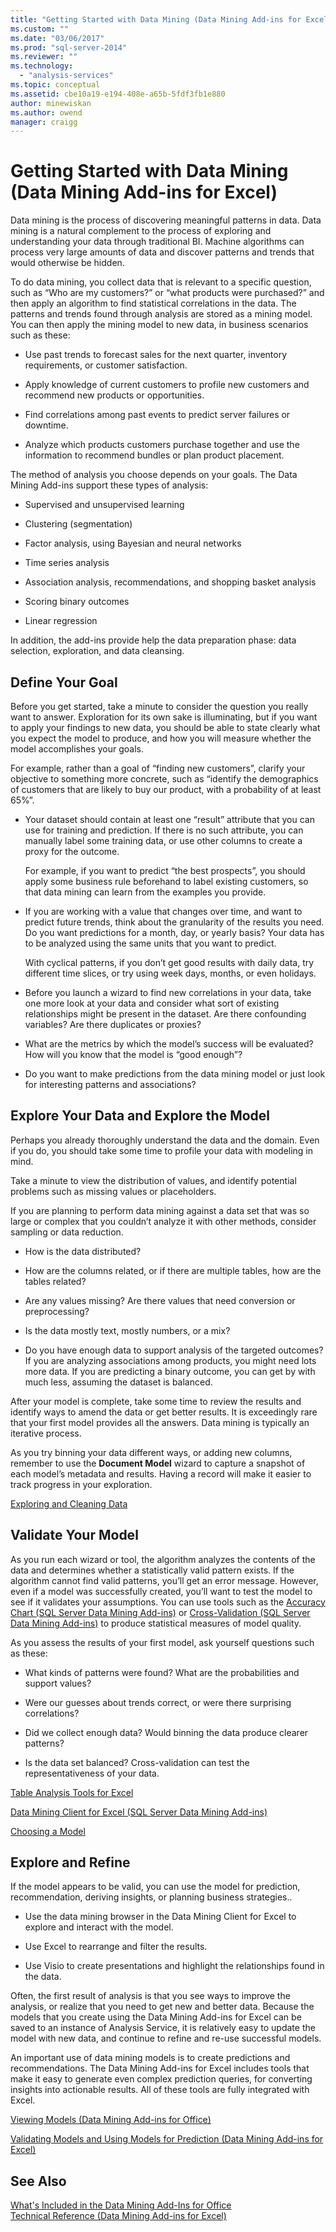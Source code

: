 ```yaml
---
title: "Getting Started with Data Mining (Data Mining Add-ins for Excel) | Microsoft Docs"
ms.custom: ""
ms.date: "03/06/2017"
ms.prod: "sql-server-2014"
ms.reviewer: ""
ms.technology: 
  - "analysis-services"
ms.topic: conceptual
ms.assetid: cbe10a19-e194-408e-a65b-5fdf3fb1e880
author: minewiskan
ms.author: owend
manager: craigg
---
```

# Getting Started with Data Mining (Data Mining Add-ins for Excel)
  Data mining is the process of discovering meaningful patterns in data. Data mining is a natural complement to the process of exploring and understanding your data through traditional BI. Machine algorithms can process very large amounts of data and discover patterns and trends that would otherwise be hidden.  
  
 To do data mining, you collect data that is relevant to a specific question, such as “Who are my customers?” or “what products were purchased?” and then apply an algorithm to find statistical correlations in the data. The patterns and trends found through analysis are stored as a mining model. You can then apply the mining model to new data, in business scenarios such as these:  
  
-   Use past trends to forecast sales for the next quarter, inventory requirements, or customer satisfaction.  
  
-   Apply knowledge of current customers to profile new customers and recommend new products or opportunities.  
  
-   Find correlations among past events to predict server failures or downtime.  
  
-   Analyze which products customers purchase together and use the information to recommend bundles or plan product placement.  
  
 The method of analysis you choose depends on your goals. The Data Mining Add-ins support these types of analysis:  
  
-   Supervised and unsupervised learning  
  
-   Clustering (segmentation)  
  
-   Factor analysis, using Bayesian and neural networks  
  
-   Time series analysis  
  
-   Association analysis, recommendations, and shopping basket analysis  
  
-   Scoring binary outcomes  
  
-   Linear regression  
  
 In addition, the add-ins provide help the data preparation phase: data selection, exploration, and data cleansing.  
  
## Define Your Goal  
 Before you get started, take a minute to consider the question you really want to answer. Exploration for its own sake is illuminating, but if you want to apply your findings to new data, you should be able to state clearly what you expect the model to produce, and how you will measure whether the model accomplishes your goals.  
  
 For example, rather than a goal of “finding new customers”, clarify your objective to something more concrete, such as “identify the demographics of customers that are likely to buy our product, with a probability of at least 65%”.  
  
-   Your dataset should contain at least one “result” attribute that you can use for training and prediction. If there is no such attribute, you can manually label some training data, or use other columns to create a proxy for the outcome.  
  
     For example, if you want to predict “the best prospects”, you should apply some business rule beforehand to label existing customers, so that data mining can learn from the examples you provide.  
  
-   If you are working with a value that changes over time, and want to predict future trends, think about the granularity of the results you need. Do you want predictions for a month, day, or yearly basis? Your data has to be analyzed using the same units that you want to predict.  
  
     With cyclical patterns, if you don’t get good results with daily data, try different time slices, or try using week days, months, or even holidays.  
  
-   Before you launch a wizard to find new correlations in your data, take one more look at your data and consider what sort of existing relationships might be present in the dataset. Are there confounding variables? Are there duplicates or proxies?  
  
-   What are the metrics by which the model’s success will be evaluated? How will you know that the model is “good enough”?  
  
-   Do you want to make predictions from the data mining model or just look for interesting patterns and associations?  
  
## Explore Your Data and Explore the Model  
 Perhaps you already thoroughly understand the data and the domain. Even if you do, you should take some time to profile your data with modeling in mind.  
  
 Take a minute to view the distribution of values, and identify potential problems such as missing values or placeholders.  
  
 If you are planning to perform data mining against a data set that was so large or complex that you couldn’t analyze it with other methods, consider sampling or data reduction.  
  
-   How is the data distributed?  
  
-   How are the columns related, or if there are multiple tables, how are the tables related?  
  
-   Are any values missing? Are there values that need conversion or preprocessing?  
  
-   Is the data mostly text, mostly numbers, or a mix?  
  
-   Do you have enough data to support analysis of the targeted outcomes? If you are analyzing associations among products, you might need lots more data. If you are predicting a binary outcome, you can get by with much less, assuming the dataset is balanced.  
  
 After your model is complete, take some time to review the results and identify ways to amend the data or get better results. It is exceedingly rare that your first model provides all the answers. Data mining is typically an iterative process.  
  
 As you try binning your data different ways, or adding new columns, remember to use the **Document Model** wizard to capture a snapshot of each model’s metadata and results. Having a record will make it easier to track progress in your exploration.  
  
 [Exploring and Cleaning Data](exploring-and-cleaning-data.md)  
  
## Validate Your Model  
 As you run each wizard or tool, the algorithm analyzes the contents of the data and determines whether a statistically valid pattern exists. If the algorithm cannot find valid patterns, you’ll get an error message. However, even if a model was successfully created, you’ll want to test the model to see if it validates your assumptions. You can use tools such as the [Accuracy Chart &#40;SQL Server Data Mining Add-ins&#41;](accuracy-chart-sql-server-data-mining-add-ins.md) or [Cross-Validation &#40;SQL Server Data Mining Add-ins&#41;](cross-validation-sql-server-data-mining-add-ins.md) to produce statistical measures of model quality.  
  
 As you assess the results of your first model, ask yourself questions such as these:  
  
-   What kinds of patterns were found? What are the probabilities and support values?  
  
-   Were our guesses about trends correct, or were there surprising correlations?  
  
-   Did we collect enough data? Would binning the data produce clearer patterns?  
  
-   Is the data set balanced? Cross-validation can test the representativeness of your data.  
  
 [Table Analysis Tools for Excel](table-analysis-tools-for-excel.md)  
  
 [Data Mining Client for Excel &#40;SQL Server Data Mining Add-ins&#41;](data-mining-client-for-excel-sql-server-data-mining-add-ins.md)  
  
 [Choosing a Model](choosing-a-model.md)  
  
## Explore and Refine  
 If the model appears to be valid, you can use the model for prediction, recommendation, deriving insights, or planning business strategies..  
  
-   Use the data mining browser in the Data Mining Client for Excel to explore and interact with the model.  
  
-   Use Excel to rearrange and filter the results.  
  
-   Use Visio to create presentations and highlight the relationships found in the data.  
  
 Often, the first result of analysis is that you see ways to improve the analysis, or realize that you need to get new and better data. Because the models that you create using the Data Mining Add-ins for Excel can be saved to an instance of Analysis Service, it is relatively easy to update the model with new data, and continue to refine and re-use successful models.  
  
 An important use of data mining models is to create predictions and recommendations. The Data Mining Add-ins for Excel includes tools that make it easy to generate even complex prediction queries, for converting insights into actionable results. All of these tools are fully integrated with Excel.  
  
 [Viewing Models &#40;Data Mining Add-ins for Office&#41;](viewing-models-data-mining-add-ins-for-office.md)  
  
 [Validating Models and Using Models for Prediction &#40;Data Mining Add-ins for Excel&#41;](validating-models-and-using-models-for-prediction-data-mining-add-ins-for-excel.md)  
  
## See Also  
 [What's Included in the Data Mining Add-Ins for Office](what-s-included-in-the-data-mining-add-ins-for-office.md)   
 [Technical Reference &#40;Data Mining Add-ins for Excel&#41;](technical-reference-data-mining-add-ins-for-excel.md)  
  
  
